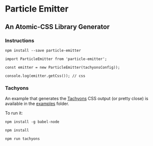 # Particle Emitter
## An Atomic-CSS Library Generator

### Instructions
```
npm install --save particle-emitter
```

```
import ParticleEmitter from 'particle-emitter';

const emitter = new ParticleEmitter(tachyonsConfig));

console.log(emitter.getCss()); // css
```

### Tachyons
An example that generates the [Tachyons](http://tachyons.io/) CSS output (or pretty close) is available in the [examples](examples/tachyons/tachyons.js) folder.

To run it:
```
npm install -g babel-node

npm install

npm run tachyons
```  
